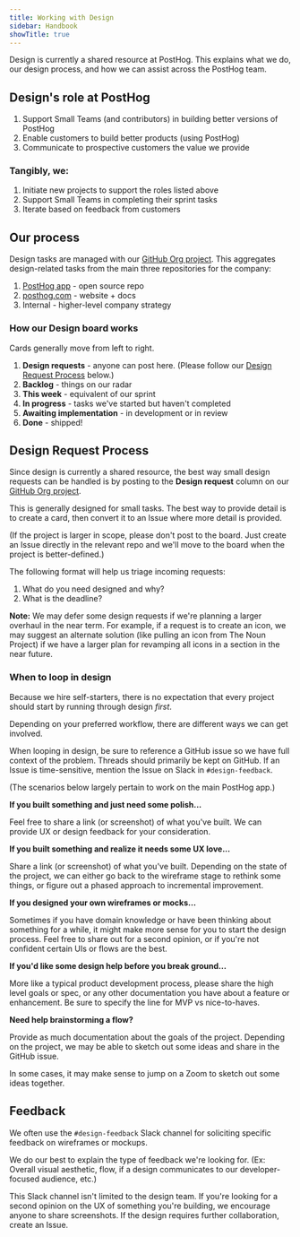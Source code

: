 ```yaml
---
title: Working with Design
sidebar: Handbook
showTitle: true
---
```


Design is currently a shared resource at PostHog. This explains what we do, our design process, and how we can assist across the PostHog team.

## Design's role at PostHog

1. Support Small Teams (and contributors) in building better versions of PostHog
1. Enable customers to build better products (using PostHog)
1. Communicate to prospective customers the value we provide

### Tangibly, we:

1. Initiate new projects to support the roles listed above
1. Support Small Teams in completing their sprint tasks
1. Iterate based on feedback from customers

## Our process

Design tasks are managed with our [GitHub Org project](https://github.com/orgs/PostHog/projects/3). This aggregates design-related tasks from the main three repositories for the company:

1. [PostHog app](https://github.com/PostHog/posthog) - open source repo
1. [posthog.com](https://github.com/PostHog/posthog.com) - website + docs
1. Internal - higher-level company strategy

### How our Design board works

Cards generally move from left to right.

1. **Design requests** - anyone can post here. (Please follow our [Design Request Process](#design-request-process) below.)
1. **Backlog** - things on our radar
1. **This week** - equivalent of our sprint
1. **In progress** - tasks we've started but haven't completed
1. **Awaiting implementation** - in development or in review
1. **Done** - shipped!

## Design Request Process

Since design is currently a shared resource, the best way small design requests can be handled is by posting to the **Design request** column on our [GitHub Org project](https://github.com/orgs/PostHog/projects/3).

This is generally designed for small tasks. The best way to provide detail is to create a card, then convert it to an Issue where more detail is provided.

(If the project is larger in scope, please don't post to the board. Just create an Issue directly in the relevant repo and we'll move to the board when the project is better-defined.)

The following format will help us triage incoming requests:

1. What do you need designed and why?
1. What is the deadline?

**Note:** We may defer some design requests if we're planning a larger overhaul in the near term. For example, if a request is to create an icon, we may suggest an alternate solution (like pulling an icon from The Noun Project) if we have a larger plan for revamping all icons in a section in the near future.

### When to loop in design

Because we hire self-starters, there is no expectation that every project should start by running through design _first_.

Depending on your preferred workflow, there are different ways we can get involved.

When looping in design, be sure to reference a GitHub issue so we have full context of the problem. Threads should primarily be kept on GitHub. If an Issue is time-sensitive, mention the Issue on Slack in `#design-feedback`.

(The scenarios below largely pertain to work on the main PostHog app.)

**If you built something and just need some polish...**

Feel free to share a link (or screenshot) of what you've built. We can provide UX or design feedback for your consideration.

**If you built something and realize it needs some UX love...**

Share a link (or screenshot) of what you've built. Depending on the state of the project, we can either go back to the wireframe stage to rethink some things, or figure out a phased approach to incremental improvement.

**If you designed your own wireframes or mocks...**

Sometimes if you have domain knowledge or have been thinking about something for a while, it might make more sense for you to start the design process. Feel free to share out for a second opinion, or if you're not confident certain UIs or flows are the best.

**If you'd like some design help before you break ground...**

More like a typical product development process, please share the high level goals or spec, or any other documentation you have about a feature or enhancement. Be sure to specify the line for MVP vs nice-to-haves.

**Need help brainstorming a flow?**

Provide as much documentation about the goals of the project. Depending on the project, we may be able to sketch out some ideas and share in the GitHub issue.

In some cases, it may make sense to jump on a Zoom to sketch out some ideas together.

## Feedback

We often use the `#design-feedback` Slack channel for soliciting specific feedback on wireframes or mockups.

We do our best to explain the type of feedback we're looking for. (Ex: Overall visual aesthetic, flow, if a design communicates to our developer-focused audience, etc.)

This Slack channel isn't limited to the design team. If you're looking for a second opinion on the UX of something you're building, we encourage anyone to share screenshots. If the design requires further collaboration, create an Issue.